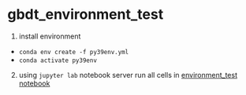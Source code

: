 # gbdt_environment_test

1. install environment 
- `conda env create -f py39env.yml`
- `conda activate py39env`


2. using `jupyter lab` notebook server run all cells in [environment_test notebook](environment_test.ipynb)
